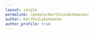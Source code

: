 ```yaml
---
layout: single
permalink: /people/KarthniLakshmanan/
author: KarthniLakshmanan
author_profile: true
---
```

